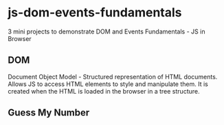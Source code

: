 # js-dom-events-fundamentals

3 mini projects to demonstrate DOM and Events Fundamentals - JS in Browser

## DOM

Document Object Model - Structured representation of HTML documents. Allows JS to access HTML elements to style and manipulate them.
It is created when the HTML is loaded in the browser in a tree structure.

## Guess My Number

